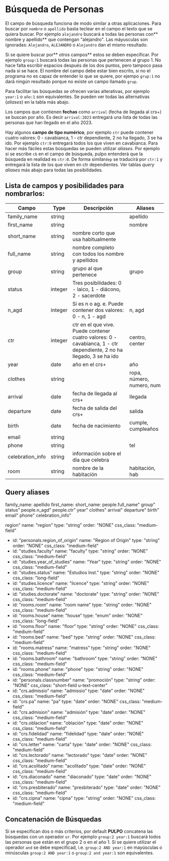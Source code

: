 # Búsqueda de Personas

El campo de búsqueda funciona de modo similar a otras aplicaciones. Para buscar por `nombre` o `apellido` basta teclear en el campo el texto que se quiera buscar. Por ejemplo `alejandro` buscará a todas las personas con** nombre y apellido** que contengan "alejandro". Las máyusculas son ignoradas: `Alejandro`, `ALEJANDRO` o `Alejandro` dan el mismo resultado.

Si se quiere buscar por** otros campos** estos se deben especificar. Por ejemplo `group:1` buscará todas las personas que pertenecen al grupo 1. No hace falta escribir espacios después de los dos puntos, pero tampoco pasa nada si se hace. El nombre del campo debe estar bien escrito, si no el programa no es capaz de entender lo que se quiere, por ejempo `grup:1` no dará ningún resultado porque no existe un campo llamado `grup`.

Para facilitar las búsquedas se ofrecen varias alterativas, por ejemplo `year:1` o `año:1` son equivalentes. Se pueden ver todas las alternativas (*aliases*) en la tabla más abajo.

Los campos que contienen **fechas** como `arrival` (fecha de llegada al crs+) se buscan por año. Es decir `arrival:2023` entregará una lista de todas las personas que han llegado en el año 2023.

Hay algunos **campo de tipo numérico**, por ejemplo `ctr` puede contener cuatro valores: 0 - cavabianca, 1 - ctr dependiente, 2 no ha llegado, 3 se ha ido. Por ejemplo `ctr:0` entregará todos los que viven en cavabianca. Para hacer más fáciles estas búsquedas se pueden utilizar *aliases*. Por ejemplo si se escribe `cb` en el campo de búsqueda, pulpo entenderá que la búsqueda en realidad es `ctr:0`. De forma similar`dep` se traducirá por `ctr:1` y entregará la lista de los que viven en ctr dependientes. Ver tablas *query aliases* más abajo para todas las posibilidades.

## Lista de campos y posibilidades para nombrarlos:

| Campo | Type | Descripción | Aliases |
| ---- | ---- | ---- | ---- |
| family_name | string |  | apellido |
| first_name | string |  | nombre |
| short_name | string | nombre corto que usa habitualmente |  |
| full_name | string | nombre completo con todos los nombre y apellidos |  |
| group | string | grupo al que pertenece | grupo |
| status | integer | Tres posibilidades: 0 - laico, 1 - diácono, 2 - sacerdote |  |
| n_agd | integer | Si es n o ag. e. Puede contener dos valores: 0 - n, 1 - agd | n, agd |
| ctr | integer | ctr en el que vive. Puede contener cuatro valores: 0 - cavabianca, 1 - ctr dependiente, 2 no ha llegado, 3 se ha ido | centro, center |
| year | date | año en el crs+ | año |
| clothes | string |  | ropa, número, numero, num |
| arrival | date | fecha de llegada al crs+ | llegada |
| departure | date | fecha de salida del crs+ | salida |
| birth | date | fecha de nacimiento | cumple, cumpleaños |
| email | string |  |  |
| phone | string |  | tel |
| celebration_info | string | información sobre el día que celebra |  |
| room | string | nombre de la habitación | habitación, hab |

## Query aliases



family_name: apellido
first_name: 
short_name:
people.full_name"
group"
status"
people.n_agd"
people.ctr"
year"
clothes"
arrival"
departure"
birth"
email"
phone"
celebration_info"

region"
    name: "region"
    type: "string"
    order: "NONE"
    css_class: "medium-field"
  - id: "personals.region_of_origin"
    name: "Region of Origin"
    type: "string"
    order: "NONE"
    css_class: "medium-field"
  - id: "studies.faculty"
    name: "faculty"
    type: "string"
    order: "NONE"
    css_class: "medium-field"
  - id: "studies.year_of_studies"
    name: "Year"
    type: "string"
    order: "NONE"
    css_class: "medium-field"
  - id: "studies.status"
    name: "Estudios Inst."
    type: "string"
    order: "NONE"
    css_class: "long-field"
  - id: "studies.licence"
    name: "licence"
    type: "string"
    order: "NONE"
    css_class: "medium-field"
  - id: "studies.doctorate"
    name: "doctorate"
    type: "string"
    order: "NONE"
    css_class: "medium-field"
  - id: "rooms.room"
    name: "room name"
    type: "string"
    order: "NONE"
    css_class: "medium-field"
  - id: "rooms.house"
    name: "house"
    type: "enum"
    order: "NONE"
    css_class: "long-field"
  - id: "rooms.floor"
    name: "floor"
    type: "string"
    order: "NONE"
    css_class: "medium-field"
  - id: "rooms.bed"
    name: "bed"
    type: "string"
    order: "NONE"
    css_class: "medium-field"
  - id: "rooms.matress"
    name: "matress"
    type: "string"
    order: "NONE"
    css_class: "medium-field"
  - id: "rooms.bathroom"
    name: "bathroom"
    type: "string"
    order: "NONE"
    css_class: "medium-field"
  - id: "rooms.phone"
    name: "phone"
    type: "string"
    order: "NONE"
    css_class: "medium-field"
  - id: "personals.classnumber"
    name: "promoción"
    type: "string"
    order: "NONE"
    css_class: "short-field u-text-center"
  - id: "crs.admissio"
    name: "admissio"
    type: "date"
    order: "NONE"
    css_class: "medium-field"
  - id: "crs.pa"
    name: "pa"
    type: "date"
    order: "NONE"
    css_class: "medium-field"
  - id: "crs.admision"
    name: "admisión"
    type: "date"
    order: "NONE"
    css_class: "medium-field"
  - id: "crs.oblacion"
    name: "oblación"
    type: "date"
    order: "NONE"
    css_class: "medium-field"
  - id: "crs.fidelidad"
    name: "fidelidad"
    type: "date"
    order: "NONE"
    css_class: "medium-field"
  - id: "crs.letter"
    name: "carta"
    type: "date"
    order: "NONE"
    css_class: "medium-field"
  - id: "crs.lectorado"
    name: "lectorado"
    type: "date"
    order: "NONE"
    css_class: "medium-field"
  - id: "crs.acolitado"
    name: "acolitado"
    type: "date"
    order: "NONE"
    css_class: "medium-field"
  - id: "crs.diaconado"
    name: "diaconado"
    type: "date"
    order: "NONE"
    css_class: "medium-field"
  - id: "crs.presbiterado"
    name: "presbiterado"
    type: "date"
    order: "NONE"
    css_class: "medium-field"
  - id: "crs.cipna"
    name: "cipna"
    type: "string"
    order: "NONE"
    css_class: "medium-field"

## Concatenación de Búsquedas

Si se especifican dos o más criterios, por default **PULPO** concatena las búsquedas con un operador `or`. Por ejemplo `group:2 year:1` buscará todos las personas que están en el grupo 2 o en el año 1. Si se quiere utilizar el operador `and` se debe especificad, i.e. `group:2 AND year:1` en mayúsculas o minúsculas `group:2 AND year:1` o `group:2 and year:1` son equivalentes.